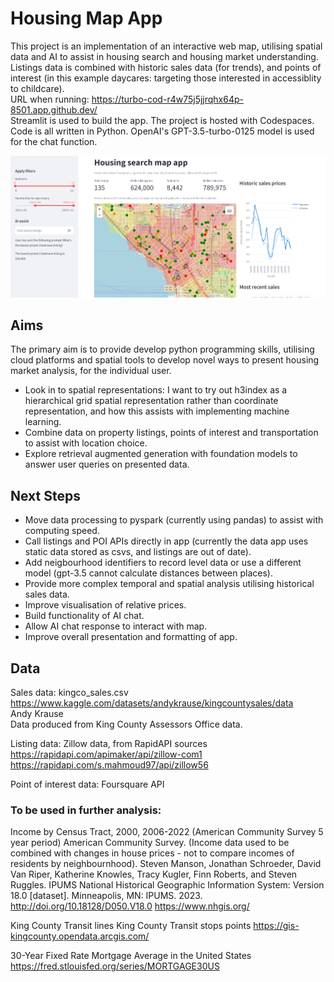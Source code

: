 # Housing Map App
This project is an implementation of an interactive web map, utilising spatial data and AI to assist in housing search and housing market understanding.
Listings data is combined with historic sales data (for trends), and points of interest (in this example daycares: targeting those interested in accessiblity to childcare).\
URL when running: https://turbo-cod-r4w75j5jjrqhx64p-8501.app.github.dev/ \
Streamlit is used to build the app. The project is hosted with Codespaces. Code is all written in Python. OpenAI's GPT-3.5-turbo-0125 model is used for the chat function.

![screenshot of the app](streamlit_app.png "App screenshot")
## Aims
The primary aim is to provide develop python programming skills, utilising cloud platforms and spatial tools to develop novel ways to present housing market analysis, for the individual user.
* Look in to spatial representations: I want to try out h3index as a hierarchical grid spatial representation rather than coordinate representation, and how this assists with implementing machine learning.
* Combine data on property listings, points of interest and transportation to assist with location choice.
* Explore retrieval augmented generation with foundation models to answer user queries on presented data.
  
## Next Steps
* Move data processing to pyspark (currently using pandas) to assist with computing speed.
* Call listings and POI APIs directly in app (currently the data app uses static data stored as csvs, and listings are out of date).
* Add neigbourhood identifiers to record level data or use a different model (gpt-3.5 cannot calculate distances between places).
* Provide more complex temporal and spatial analysis utilising historical sales data.
* Improve visualisation of relative prices.
* Build functionality of AI chat.
* Allow AI chat response to interact with map.
* Improve overall presentation and formatting of app.

## Data
Sales data: kingco_sales.csv\
https://www.kaggle.com/datasets/andykrause/kingcountysales/data \
Andy Krause\
Data produced from King County Assessors Office data.

Listing data: Zillow data, from RapidAPI sources\
https://rapidapi.com/apimaker/api/zillow-com1 \
https://rapidapi.com/s.mahmoud97/api/zillow56

Point of interest data:
Foursquare API

### To be used in further analysis:
Income by Census Tract, 2000, 2006-2022 (American Community Survey 5 year period) American Community Survey.
(Income data used to be combined with changes in house prices - not to compare incomes of residents by neighbournhood).
Steven Manson, Jonathan Schroeder, David Van Riper, Katherine Knowles, Tracy Kugler, Finn Roberts, and Steven Ruggles. IPUMS National Historical Geographic Information System: Version 18.0 [dataset]. Minneapolis, MN: IPUMS. 2023. http://doi.org/10.18128/D050.V18.0
https://www.nhgis.org/

King County Transit lines
King County Transit stops points
https://gis-kingcounty.opendata.arcgis.com/

30-Year Fixed Rate Mortgage Average in the United States
https://fred.stlouisfed.org/series/MORTGAGE30US
